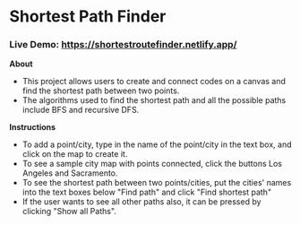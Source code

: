 # Shortest Path Finder
### Live Demo: https://shortestroutefinder.netlify.app/

**About**
- This project allows users to create and connect codes on a canvas and find the shortest path between two points.
- The algorithms used to find the shortest path and all the possible paths include BFS and recursive DFS.

**Instructions**
- To add a point/city, type in the name of the point/city in the text box, and click on the map to create it.
- To see a sample city map with points connected, click the buttons Los Angeles and Sacramento.
- To see the shortest path between two points/cities, put the cities' names into the text boxes below "Find path" and click "Find shortest path"
- If the user wants to see all other paths also, it can be pressed by clicking "Show all Paths".

